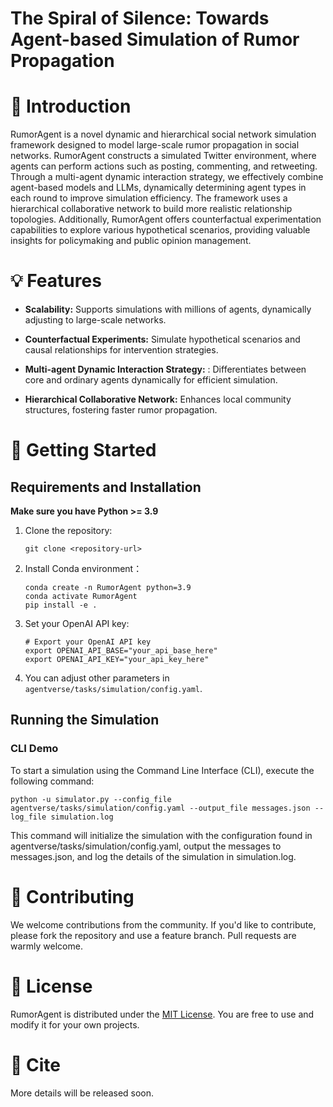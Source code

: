 # The Spiral of Silence: Towards Agent-based Simulation of Rumor Propagation

# 🤖 Introduction
RumorAgent is a novel dynamic and hierarchical social network simulation framework designed to model large-scale rumor propagation in social networks. RumorAgent constructs a simulated Twitter environment, where agents can perform actions such as posting, commenting, and retweeting. Through a multi-agent dynamic interaction strategy, we effectively combine agent-based models and LLMs, dynamically determining agent types in each round to improve simulation efficiency. The framework uses a hierarchical collaborative network to build more realistic relationship topologies. Additionally, RumorAgent offers counterfactual experimentation capabilities to explore various hypothetical scenarios, providing valuable insights for policymaking and public opinion management.

# 💡 Features
* **Scalability:** Supports simulations with millions of agents, dynamically adjusting to large-scale networks.

* **Counterfactual Experiments:** Simulate hypothetical scenarios and causal relationships for intervention strategies.

* **Multi-agent Dynamic Interaction Strategy:** : Differentiates between core and ordinary agents dynamically for efficient simulation.

* **Hierarchical Collaborative Network:** Enhances local community structures, fostering faster rumor propagation.

# 🚀 Getting Started

## Requirements and Installation
**Make sure you have Python >= 3.9**

1. Clone the repository:
    ```shell
    git clone <repository-url>
    ```

2. Install Conda environment：
    ```shell
    conda create -n RumorAgent python=3.9
    conda activate RumorAgent
    pip install -e .
    ```

3. Set your OpenAI API key:
    ```shell
    # Export your OpenAI API key
    export OPENAI_API_BASE="your_api_base_here"
    export OPENAI_API_KEY="your_api_key_here"
    ```

4. You can adjust other parameters in  `agentverse/tasks/simulation/config.yaml`.

## Running the Simulation

### CLI Demo
To start a simulation using the Command Line Interface (CLI), execute the following command:
   ```shell
   python -u simulator.py --config_file agentverse/tasks/simulation/config.yaml --output_file messages.json --log_file simulation.log
   ```
This command will initialize the simulation with the configuration found in agentverse/tasks/simulation/config.yaml, output the messages to messages.json, and log the details of the simulation in simulation.log.


# 🤝 Contributing
We welcome contributions from the community. If you'd like to contribute, please fork the repository and use a feature branch. Pull requests are warmly welcome.

# 📝 License
RumorAgent is distributed under the [MIT License](./LICENSE). You are free to use and modify it for your own projects.

# 📄 Cite
More details will be released soon.
<!-- If you use RumorAgent in your research, please cite our work as follows:
   ```shell
   More details will be released soon.
   ``` -->
